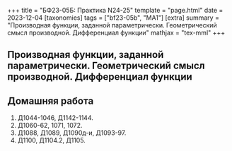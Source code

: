 +++
title = "БФ23-05Б: Практика N24-25"
template = "page.html"
date = 2023-12-04
[taxonomies]
tags = ["bf23-05b", "MA1"]
[extra]
summary = "Производная функции, заданной параметрически. Геометрический смысл производной. Дифференциал функции"
mathjax = "tex-mml"
+++

<!-- more -->

## Производная функции, заданной параметрически. Геометрический смысл производной. Дифференциал функции

## Домашняя работа

1. Д1044-1046, Д1142-1144.
2. Д1060-62, 1071, 1072.
3. Д1088, Д1089, Д1090д-и, Д1093-97.
4. Д1100, Д1104.2, Д1105.


